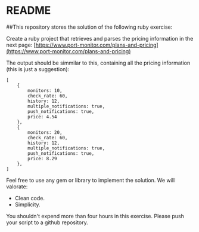 # README

##This repository stores the solution of the following ruby exercise:

Create a ruby project that retrieves and parses the pricing information in the next page:  [https://www.port-monitor.com/plans-and-pricing](https://www.port-monitor.com/plans-and-pricing)

The output should be simmilar to this, containing all the pricing information (this is just a suggestion):

```
[
    {
        monitors: 10,
        check_rate: 60,
        history: 12,
        multiple_notifications: true,
        push_notifications: true,
        price: 4.54
    },
    {
        monitors: 20,
        check_rate: 60,
        history: 12,
        multiple_notifications: true,
        push_notifications: true,
        price: 8.29
    },    
]
```

Feel free to use any gem or library to implement the solution.
We will valorate:

* Clean code.
* Simplicity.

You shouldn't expend more than four hours in this exercise. Please push your script to a github repository.


